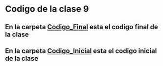 # Codigo de la clase 9

## En la carpeta [Codigo_Final](./Codigo_Final) esta el codigo final de la clase

## En la carpeta [Codigo_Inicial](./Codigo_Inicial) esta el codigo inicial de la clase